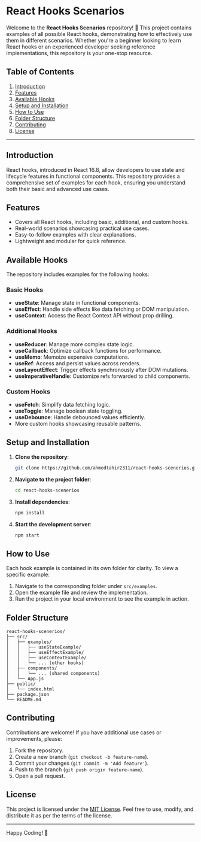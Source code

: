 # React Hooks Scenarios

Welcome to the **React Hooks Scenarios** repository! 🎉 This project contains examples of all possible React hooks, demonstrating how to effectively use them in different scenarios. Whether you're a beginner looking to learn React hooks or an experienced developer seeking reference implementations, this repository is your one-stop resource.

## Table of Contents

1. [Introduction](#introduction)
2. [Features](#features)
3. [Available Hooks](#available-hooks)
4. [Setup and Installation](#setup-and-installation)
5. [How to Use](#how-to-use)
6. [Folder Structure](#folder-structure)
7. [Contributing](#contributing)
8. [License](#license)

---

## Introduction

React hooks, introduced in React 16.8, allow developers to use state and lifecycle features in functional components. This repository provides a comprehensive set of examples for each hook, ensuring you understand both their basic and advanced use cases.

## Features

- Covers all React hooks, including basic, additional, and custom hooks.
- Real-world scenarios showcasing practical use cases.
- Easy-to-follow examples with clear explanations.
- Lightweight and modular for quick reference.

## Available Hooks

The repository includes examples for the following hooks:

### Basic Hooks
- **useState**: Manage state in functional components.
- **useEffect**: Handle side effects like data fetching or DOM manipulation.
- **useContext**: Access the React Context API without prop drilling.

### Additional Hooks
- **useReducer**: Manage more complex state logic.
- **useCallback**: Optimize callback functions for performance.
- **useMemo**: Memoize expensive computations.
- **useRef**: Access and persist values across renders.
- **useLayoutEffect**: Trigger effects synchronously after DOM mutations.
- **useImperativeHandle**: Customize refs forwarded to child components.

### Custom Hooks
- **useFetch**: Simplify data fetching logic.
- **useToggle**: Manage boolean state toggling.
- **useDebounce**: Handle debounced values efficiently.
- More custom hooks showcasing reusable patterns.

## Setup and Installation

1. **Clone the repository**:
   ```bash
   git clone https://github.com/ahmedtahir2311/react-hooks-scenerios.git
   ```

2. **Navigate to the project folder**:
   ```bash
   cd react-hooks-scenerios
   ```

3. **Install dependencies**:
   ```bash
   npm install
   ```

4. **Start the development server**:
   ```bash
   npm start
   ```

## How to Use

Each hook example is contained in its own folder for clarity. To view a specific example:

1. Navigate to the corresponding folder under `src/examples`.
2. Open the example file and review the implementation.
3. Run the project in your local environment to see the example in action.

## Folder Structure

```plaintext
react-hooks-scenerios/
├── src/
│   ├── examples/
│   │   ├── useStateExample/
│   │   ├── useEffectExample/
│   │   ├── useContextExample/
│   │   └── ... (other hooks)
│   ├── components/
│   │   └── ... (shared components)
│   └── App.js
├── public/
│   └── index.html
├── package.json
└── README.md
```

## Contributing

Contributions are welcome! If you have additional use cases or improvements, please:

1. Fork the repository.
2. Create a new branch (`git checkout -b feature-name`).
3. Commit your changes (`git commit -m 'Add feature'`).
4. Push to the branch (`git push origin feature-name`).
5. Open a pull request.

## License

This project is licensed under the [MIT License](LICENSE). Feel free to use, modify, and distribute it as per the terms of the license.

---

Happy Coding! 🚀
